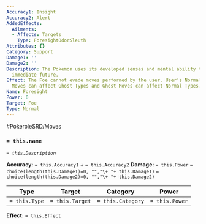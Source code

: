 ```yaml
---
Accuracy1: Insight
Accuracy2: Alert
AddedEffects:
  Ailments:
  - Affects: Targets
    Type: ForesightOdorSleuth
Attributes: {}
Category: Support
Damage1: ''
Damage2: ''
Description: The Pokemon uses its developed senses and mental ability to foresee the
  immediate future.
Effect: The Foe cannot evade moves performed by the user. User's Normal and Fighting
  Moves can affect Ghost Types and Ghost Moves can affect Normal Types.
Name: Foresight
Power: 0
Target: Foe
Type: Normal
---
```


#PokeroleSRD/Moves

### `= this.name`
*`= this.Description`*

**Accuracy:** `= this.Accuracy1` + `= this.Accuracy2`
**Damage:** `= this.Power` `= choice(length(this.Damage1)=0, "","\+ "+ this.Damage1)` `= choice(length(this.Damage2)=0, "","\+ "+ this.Damage2)`

| Type          | Target          | Category          | Power          |
| ------------- | --------------- | ----------------  | -------------- |
| `= this.Type` | `= this.Target` | `= this.Category` | `= this.Power` | 

**Effect:** `= this.Effect`